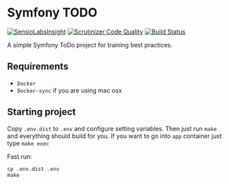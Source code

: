 Symfony TODO
=========

[![SensioLabsInsight](https://insight.sensiolabs.com/projects/c2f9eb99-e31e-40b9-ab99-451e0b60c7d2/mini.png)](https://insight.sensiolabs.com/projects/c2f9eb99-e31e-40b9-ab99-451e0b60c7d2)
[![Scrutinizer Code Quality](https://scrutinizer-ci.com/g/starspire/symfony-to-do/badges/quality-score.png?b=master)](https://scrutinizer-ci.com/g/starspire/symfony-to-do/?branch=master)
[![Build Status](https://travis-ci.org/starspire/symfony-to-do.svg?branch=master)](https://travis-ci.org/starspire/symfony-to-do)

A simple Symfony ToDo project for training best practices.

Requirements
------------
* `Docker`
* `Docker-sync` if you are using mac osx

Starting project
------------
Copy `.env.dist` to `.env` and configure setting variables. Then just run `make` and everything should build for you. If you want to go into `app` container just type `make exec`

Fast run:
```
cp .env.dist .env
make
```
